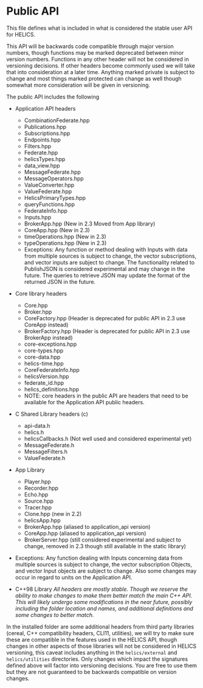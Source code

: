 # Public API

This file defines what is included in what is considered the stable user API for HELICS.

This API will be backwards code compatible through major version numbers, though functions may be marked deprecated between minor version numbers.  Functions in any other header will not be considered in versioning decisions.  If other headers become commonly used we will take that into consideration at a later time.  Anything marked private is subject to change and most things marked protected can change as well though somewhat more consideration will be given in versioning.

The public API includes the following
*   Application API headers
    *   CombinationFederate.hpp
    *   Publications.hpp
    *   Subscriptions.hpp
    *   Endpoints.hpp
    *   Filters.hpp
    *   Federate.hpp
    *   helicsTypes.hpp
    *   data_view.hpp
    *   MessageFederate.hpp
    *   MessageOperators.hpp
    *   ValueConverter.hpp
    *   ValueFederate.hpp
    *   HelicsPrimaryTypes.hpp
    *   queryFunctions.hpp
    *   FederateInfo.hpp
    *   Inputs.hpp
    *   BrokerApp.hpp (New in 2.3  Moved from App library)
    *   CoreApp.hpp (New in 2.3)
    *   timeOperations.hpp (New in 2.3)
    *   typeOperations.hpp (New in 2.3)
    *   Exceptions:  Any function or method dealing with Inputs with data from multiple sources is subject to change,  the vector subscriptions, and vector inputs are subject to change.  The functionality related to PublishJSON is considered experimental and may change in the future.  The queries to retrieve JSON may update the format of the returned JSON in the future.  

*   Core library headers
    *   Core.hpp
    *   Broker.hpp
    *   CoreFactory.hpp (Header is deprecated for public API in 2.3 use CoreApp instead)
    *   BrokerFactory.hpp (Header is deprecated for public API in 2.3 use BrokerApp instead)
    *   core-exceptions.hpp
    *   core-types.hpp
    *   core-data.hpp
    *   helics-time.hpp
    *   CoreFederateInfo.hpp
    *   helicsVersion.hpp
    *   federate_id.hpp
    *   helics_definitions.hpp
    *   NOTE:  core headers in the public API are headers that need to be available for the Application API public headers.  


*   C Shared Library headers (c)
    *   api-data.h
    *   helics.h
    *   helicsCallbacks.h (Not well used and considered experimental yet)
    *   MessageFederate.h
    *   MessageFilters.h
    *   ValueFederate.h

*   App Library
    *   Player.hpp
    *   Recorder.hpp
    *   Echo.hpp
    *   Source.hpp
    *   Tracer.hpp
    *   Clone.hpp   (new in 2.2)
    *   helicsApp.hpp
    *   BrokerApp.hpp  (aliased to application_api version)
    *   CoreApp.hpp  (aliased to application_api version)
    *   BrokerServer.hpp (still considered experimental and subject to change, removed in 2.3 though still available in the static library)

*   Exceptions:  Any function dealing with Inputs concerning data from multiple sources is subject to change,  the vector subscription Objects, and vector Input objects are subject to change. Also some changes may occur in regard to units on the Application API.  


*   C++98 Library *All headers are mostly stable.  Though we reserve the ability to make changes to make them better match the main C\+\+ API.  This will likely undergo some modifications in the near future, possibly including the folder location and names, and additional definitions and some changes to better match.*

In the installed folder are some additional headers from third party libraries (cereal, C++ compatibility headers, CLI11, utilities), we will try to make sure these are compatible in the features used in the HELICS API,  though changes in other aspects of those libraries will not be considered in HELICS versioning, this caveat includes anything in the `helics/external` and `helics/utilities` directories.  Only changes which impact the signatures defined above will factor into versioning decisions.  You are free to use them but they are not guaranteed to be backwards compatible on version changes.
